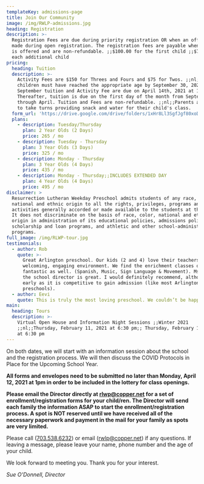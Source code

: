 ```yaml
---
templateKey: admissions-page
title: Join Our Community
image: /img/RWLP-admissions.jpg
heading: Registration
description: >-
  Registration Fees are due during priority registration OR when an offer is
  made during open registration. The registration fees are payable when a space
  is offered and are non-refundable. ;;$100.00 for the first child ;;$75.00 for
  each additional child
pricing:
  heading: Tuition
  description: >-
    Activity Fees are $150 for Threes and Fours and $75 for Twos. ;;nl;;All
    children must have reached the appropriate age by September 30, 2021.
    September tuition and Activity Fee are due on April 14th, 2021 at 1pm.
    Thereafter, tuition is due on the first day of the month from September
    through April. Tuition and Fees are non-refundable. ;;nl;;Parents are asked
    to take turns providing snack and water for their child's class.
  form_url: 'https://drive.google.com/drive/folders/1xHr8Ll3SgfJgf80xoDyxuLPDOEhvgkt1'
  plans:
    - description: Tuesday/Thursday
      plan: 2 Year Olds (2 Days)
      price: 265 / mo
    - description: Tuesday - Thursday
      plan: 3 Year Olds (3 Days)
      price: 325 / mo
    - description: Monday - Thursday
      plan: 3 Year Olds (4 Days)
      price: 435 / mo
    - description: Monday - Thursday;;INCLUDES EXTENDED DAY
      plan: 4 Year Olds (4 Days)
      price: 495 / mo
disclaimer: >
  Resurrection Lutheran Weekday Preschool admits students of any race, color,
  national and ethnic origin to all the rights, privileges, programs and
  activities generally accorded or made available to the students at the school.
  It does not discriminate on the basis of race, color, national and ethnic
  origin in administration of its educational policies, admissions policies,
  scholarship and loan programs, and athletic and other school-administered
  programs.
full_image: /img/RLWP-tour.jpg
testimonials:
  - author: Rob
    quote: >-
      Great Arlington preschool. Our kids (2 and 4) love their teachers and the
      welcoming, engaging environment. We find the enrichment classes offered
      fantastic as well. (Spanish, Music, Sign Language & Movement). Ms. Martha,
      the school director is great. I would definitely recommend, although apply
      early as it is competitive to gain admission (like most Arlington
      preschools).
  - author: Eevi
    quote: This is truly the most loving preschool. We couldn’t be happier!
main:
  heading: Tours
  description: >-
    Virtual Open House and Information Night Sessions ;;Winter 2021
    ;;nl;;Thursday, February 11, 2021 at 6:30 pm;; Thursday, February 18, 2021
    at 6:30 pm
---
```

On both dates, we will start with an information session about the school and the registration process. We will then discuss the COVID Protocols in Place for the Upcoming School Year.

**All forms and envelopes need to be submitted no later than Monday, April 12, 2021 at 1pm in order to be included in the lottery for class openings.**

**Please email the Director directly at rlwp@copper.net for a set of enrollment/registration forms for your child/ren. The Director will send each family the information ASAP to start the enrollment/registration process. A spot is NOT reserved until we have received all of the necessary paperwork and payment in the mail for your family as spots are very limited.**

Please call ([703.538.6232](tel:+17035386232)) or email ([rwlp@copper.net](rwlp@copper.net)) if any questions. If leaving a message, please leave your name, phone number and the age of your child. 

We look forward to meeting you. Thank you for your interest. 

*Sue O'Donnell, Director*
